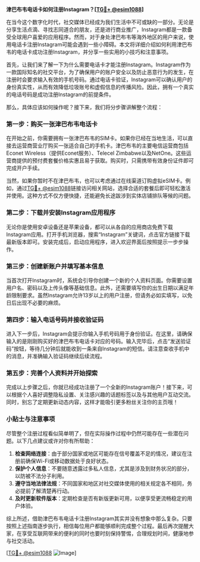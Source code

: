 **津巴布韦电话卡如何注册Instagram？[[TG💪+ @esim1088](https://t.me/s/esim1088)]**

在当今这个数字化时代，社交媒体已经成为我们生活中不可或缺的一部分。无论是分享生活点滴、寻找志同道合的朋友，还是进行商业推广，Instagram都是一款备受全球用户喜爱的应用程序。然而，对于身处津巴布韦等海外地区的用户来说，使用电话卡注册Instagram可能会遇到一些小障碍。本文将详细介绍如何利用津巴布韦的电话卡成功注册Instagram，并分享一些实用的小技巧和注意事项。

首先，让我们来了解一下为什么需要电话卡才能注册Instagram。Instagram作为一款国际知名的社交平台，为了确保用户的账户安全以及防止恶意行为的发生，在注册时会要求输入有效的手机号码。通过电话卡验证，Instagram可以确认用户的身份真实性，从而有效降低垃圾账号和虚假信息的传播风险。因此，拥有一个真实的电话号码是成功注册Instagram的前提条件。

那么，具体应该如何操作呢？接下来，我们将分步骤讲解整个流程：

### 第一步：购买一张津巴布韦电话卡

在开始之前，你需要拥有一张津巴布韦的SIM卡。如果你已经在当地生活，可以直接去运营商营业厅购买一张适合自己的手机卡。津巴布韦的主要电信运营商包括Econet Wireless（提供Econet服务）、Telecel Zimbabwe以及NetOne。这些运营商提供的预付费套餐价格实惠且易于获取。购买时，只需携带有效身份证件即可完成开户手续。

当然，如果你暂时不在津巴布韦，也可以考虑通过在线渠道订购虚拟eSIM卡。例如，通过[TG💪+ @esim1088](https://t.me/s/esim1088)链接访问相关网站，选择合适的套餐后即可轻松激活并使用。这种方式不仅方便快捷，还能避免长途跋涉到实体店铺排队等候的问题。

### 第二步：下载并安装Instagram应用程序

无论你是使用安卓设备还是苹果设备，都可以从各自的应用商店免费下载Instagram应用。打开手机浏览器，搜索“Instagram”关键词，点击官方链接下载最新版本即可。安装完成后，启动应用程序，进入欢迎界面后按照提示一步步操作。

### 第三步：创建新账户并填写基本信息

当首次打开Instagram时，系统会引导你创建一个新的个人资料页面。你需要设置用户名、密码以及上传头像等基础信息。此外，还需要填写你的出生日期以满足年龄限制要求。虽然Instagram允许13岁以上的用户注册，但请务必如实填写，以免日后出现不必要的麻烦。

### 第四步：输入电话号码并接收验证码

进入下一步后，Instagram会提示你输入手机号码用于身份验证。在这里，请确保输入的是刚刚购买好的津巴布韦电话卡对应的号码。输入完毕后，点击“发送验证码”按钮，等待几分钟后就能收到一条来自Instagram的短信。请注意查收手机中的消息，并准确输入验证码继续后续流程。

### 第五步：完善个人资料并开始探索

完成以上步骤之后，你就已经成功注册了一个全新的Instagram账户！接下来，可以根据个人喜好调整隐私设置、关注感兴趣的话题标签以及与其他用户互动交流。同时，别忘了定期更新动态内容，这样才能吸引更多粉丝关注你的主页哦！

### 小贴士与注意事项

尽管整个注册过程看似简单明了，但在实际操作过程中仍然可能存在一些潜在问题。以下几点建议或许对你有所帮助：

1. **检查网络连接**：由于部分国家或地区可能存在信号覆盖不足的情况，建议在注册前确保Wi-Fi或移动数据处于良好状态。
2. **保护个人信息**：不要随意透露过多私人信息，尤其是涉及到财务状况的部分，以防被不法分子利用。
3. **遵守当地法律法规**：不同国家和地区对社交媒体使用的相关规定各不相同，务必提前了解清楚再行动。
4. **及时更新软件版本**：定期检查是否有新版更新可用，以便享受更流畅稳定的用户体验。

综上所述，借助津巴布韦电话卡注册Instagram其实并没有想象中那么复杂。只要按照上述指南逐步执行，相信每位用户都能够顺利完成整个过程。最后再次提醒大家，在享受互联网带来的便利的同时也要时刻保持警惕，合理规划时间，健康地参与社交活动。

[[TG💪+ @esim1088](https://t.me/s/esim1088) ![Image](https://i.postimg.cc/4NQfJmqS/Snipaste-2025-05-13-00-14-12.png)]